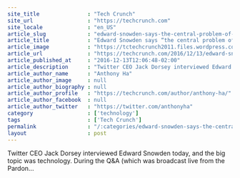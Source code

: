 ```yaml
---
site_title               : "Tech Crunch"
site_url                 : "https://techcrunch.com"
site_locale              : "en_US"
article_slug             : "edward-snowden-says-the-central-problem-of-the-future-is-control-of-user-data"
article_title            : "Edward Snowden says “the central problem of the future” is control of user data"
article_image            : "https://tctechcrunch2011.files.wordpress.com/2016/11/four-snowden.png?w=764&h=400&crop=1"
article_url              : "https://techcrunch.com/2016/12/13/edward-snowden-says-the-central-problem-of-the-future-is-control-of-user-data/"
article_published_at     : "2016-12-13T12:06:48-02:00"
article_description      : "Twitter CEO Jack Dorsey interviewed Edward Snowden today, and the big topic was technology. During the Q&A (which was broadcast live from the Pardon..."
article_author_name      : "Anthony Ha"
article_author_image     : null
article_author_biography : null
article_author_profile   : "https://techcrunch.com/author/anthony-ha/"
article_author_facebook  : null
article_author_twitter   : "https://twitter.com/anthonyha"
category                 : ['technology']
tags                     : ['Tech Crunch']
permalink                : "/:categories/edward-snowden-says-the-central-problem-of-the-future-is-control-of-user-data/"
layout                   : post
---
```


Twitter CEO Jack Dorsey interviewed Edward Snowden today, and the big topic was technology. During the Q&A (which was broadcast live from the Pardon...
